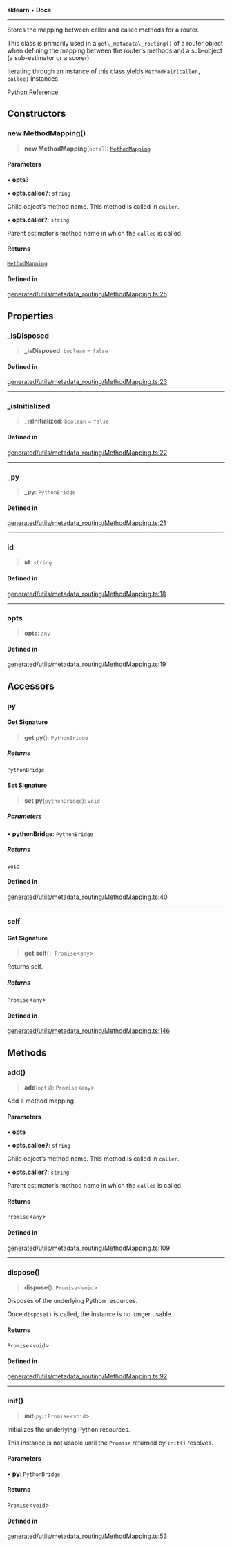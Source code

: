**sklearn** • **Docs**

***

Stores the mapping between caller and callee methods for a router.

This class is primarily used in a `get\_metadata\_routing()` of a router object when defining the mapping between the router’s methods and a sub-object (a sub-estimator or a scorer).

Iterating through an instance of this class yields `MethodPair(caller, callee)` instances.

[Python Reference](https://scikit-learn.org/stable/modules/generated/sklearn.utils.metadata_routing.MethodMapping.html)

## Constructors

### new MethodMapping()

> **new MethodMapping**(`opts`?): [`MethodMapping`](MethodMapping.md)

#### Parameters

• **opts?**

• **opts.callee?**: `string`

Child object’s method name. This method is called in `caller`.

• **opts.caller?**: `string`

Parent estimator’s method name in which the `callee` is called.

#### Returns

[`MethodMapping`](MethodMapping.md)

#### Defined in

[generated/utils/metadata\_routing/MethodMapping.ts:25](https://github.com/transitive-bullshit/scikit-learn-ts/blob/d6e32320dee888f62905b3bbdd6dc360aa066c30/packages/sklearn/src/generated/utils/metadata_routing/MethodMapping.ts#L25)

## Properties

### \_isDisposed

> **\_isDisposed**: `boolean` = `false`

#### Defined in

[generated/utils/metadata\_routing/MethodMapping.ts:23](https://github.com/transitive-bullshit/scikit-learn-ts/blob/d6e32320dee888f62905b3bbdd6dc360aa066c30/packages/sklearn/src/generated/utils/metadata_routing/MethodMapping.ts#L23)

***

### \_isInitialized

> **\_isInitialized**: `boolean` = `false`

#### Defined in

[generated/utils/metadata\_routing/MethodMapping.ts:22](https://github.com/transitive-bullshit/scikit-learn-ts/blob/d6e32320dee888f62905b3bbdd6dc360aa066c30/packages/sklearn/src/generated/utils/metadata_routing/MethodMapping.ts#L22)

***

### \_py

> **\_py**: `PythonBridge`

#### Defined in

[generated/utils/metadata\_routing/MethodMapping.ts:21](https://github.com/transitive-bullshit/scikit-learn-ts/blob/d6e32320dee888f62905b3bbdd6dc360aa066c30/packages/sklearn/src/generated/utils/metadata_routing/MethodMapping.ts#L21)

***

### id

> **id**: `string`

#### Defined in

[generated/utils/metadata\_routing/MethodMapping.ts:18](https://github.com/transitive-bullshit/scikit-learn-ts/blob/d6e32320dee888f62905b3bbdd6dc360aa066c30/packages/sklearn/src/generated/utils/metadata_routing/MethodMapping.ts#L18)

***

### opts

> **opts**: `any`

#### Defined in

[generated/utils/metadata\_routing/MethodMapping.ts:19](https://github.com/transitive-bullshit/scikit-learn-ts/blob/d6e32320dee888f62905b3bbdd6dc360aa066c30/packages/sklearn/src/generated/utils/metadata_routing/MethodMapping.ts#L19)

## Accessors

### py

#### Get Signature

> **get** **py**(): `PythonBridge`

##### Returns

`PythonBridge`

#### Set Signature

> **set** **py**(`pythonBridge`): `void`

##### Parameters

• **pythonBridge**: `PythonBridge`

##### Returns

`void`

#### Defined in

[generated/utils/metadata\_routing/MethodMapping.ts:40](https://github.com/transitive-bullshit/scikit-learn-ts/blob/d6e32320dee888f62905b3bbdd6dc360aa066c30/packages/sklearn/src/generated/utils/metadata_routing/MethodMapping.ts#L40)

***

### self

#### Get Signature

> **get** **self**(): `Promise`\<`any`\>

Returns self.

##### Returns

`Promise`\<`any`\>

#### Defined in

[generated/utils/metadata\_routing/MethodMapping.ts:146](https://github.com/transitive-bullshit/scikit-learn-ts/blob/d6e32320dee888f62905b3bbdd6dc360aa066c30/packages/sklearn/src/generated/utils/metadata_routing/MethodMapping.ts#L146)

## Methods

### add()

> **add**(`opts`): `Promise`\<`any`\>

Add a method mapping.

#### Parameters

• **opts**

• **opts.callee?**: `string`

Child object’s method name. This method is called in `caller`.

• **opts.caller?**: `string`

Parent estimator’s method name in which the `callee` is called.

#### Returns

`Promise`\<`any`\>

#### Defined in

[generated/utils/metadata\_routing/MethodMapping.ts:109](https://github.com/transitive-bullshit/scikit-learn-ts/blob/d6e32320dee888f62905b3bbdd6dc360aa066c30/packages/sklearn/src/generated/utils/metadata_routing/MethodMapping.ts#L109)

***

### dispose()

> **dispose**(): `Promise`\<`void`\>

Disposes of the underlying Python resources.

Once `dispose()` is called, the instance is no longer usable.

#### Returns

`Promise`\<`void`\>

#### Defined in

[generated/utils/metadata\_routing/MethodMapping.ts:92](https://github.com/transitive-bullshit/scikit-learn-ts/blob/d6e32320dee888f62905b3bbdd6dc360aa066c30/packages/sklearn/src/generated/utils/metadata_routing/MethodMapping.ts#L92)

***

### init()

> **init**(`py`): `Promise`\<`void`\>

Initializes the underlying Python resources.

This instance is not usable until the `Promise` returned by `init()` resolves.

#### Parameters

• **py**: `PythonBridge`

#### Returns

`Promise`\<`void`\>

#### Defined in

[generated/utils/metadata\_routing/MethodMapping.ts:53](https://github.com/transitive-bullshit/scikit-learn-ts/blob/d6e32320dee888f62905b3bbdd6dc360aa066c30/packages/sklearn/src/generated/utils/metadata_routing/MethodMapping.ts#L53)
